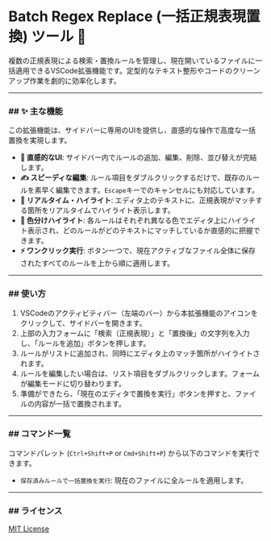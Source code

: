 # Batch Regex Replace (一括正規表現置換) ツール 🚀

複数の正規表現による検索・置換ルールを管理し、現在開いているファイルに一括適用できるVSCode拡張機能です。定型的なテキスト整形やコードのクリーンアップ作業を劇的に効率化します。

---

### ## ✨ 主な機能

この拡張機能は、サイドバーに専用のUIを提供し、直感的な操作で高度な一括置換を実現します。

* **💅 直感的なUI**: サイドバー内でルールの追加、編集、削除、並び替えが完結します。
* **✍️ スピーディな編集**: ルール項目をダブルクリックするだけで、既存のルールを素早く編集できます。`Escape`キーでのキャンセルにも対応しています。
* **🎨 リアルタイム・ハイライト**: エディタ上のテキストに、正規表現がマッチする箇所をリアルタイムでハイライト表示します。
* **🌈 色分けハイライト**: 各ルールはそれぞれ異なる色でエディタ上にハイライト表示され、どのルールがどのテキストにマッチしているか直感的に把握できます。
* **⚡️ ワンクリック実行**: ボタン一つで、現在アクティブなファイル全体に保存されたすべてのルールを上から順に適用します。

---

### ## 使い方

1.  VSCodeのアクティビティバー（左端のバー）から本拡張機能のアイコンをクリックして、サイドバーを開きます。
2.  上部の入力フォームに「検索（正規表現）」と「置換後」の文字列を入力し、「ルールを追加」ボタンを押します。
3.  ルールがリストに追加され、同時にエディタ上のマッチ箇所がハイライトされます。
4.  ルールを編集したい場合は、リスト項目をダブルクリックします。フォームが編集モードに切り替わります。
5.  準備ができたら、「現在のエディタで置換を実行」ボタンを押すと、ファイルの内容が一括で置換されます。

---

### ## コマンド一覧

コマンドパレット (`Ctrl+Shift+P` or `Cmd+Shift+P`) から以下のコマンドを実行できます。

* `保存済みルールで一括置換を実行`: 現在のファイルに全ルールを適用します。

---

### ## ライセンス

[MIT License](LICENSE)